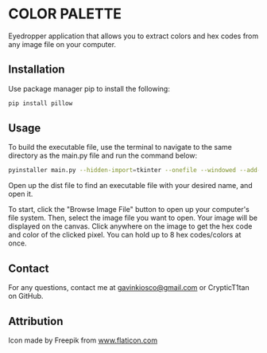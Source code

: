 # COLOR PALETTE

Eyedropper application that allows you to extract colors and hex codes from any image file on your computer.

## Installation
Use package manager pip to install the following:

```bash
pip install pillow
```

## Usage
To build the executable file, use the terminal to navigate to the same directory as the main.py file and run the command below:

```bash
pyinstaller main.py --hidden-import=tkinter --onefile --windowed --add-data "../assets:assets" --icon=../assets/palette.icns --name "<Desired Name of Executable>"
```

Open up the dist file to find an executable file with your desired name, and open it.

To start, click the "Browse Image File" button to open up your computer's file system. 
Then, select the image file you want to open. Your image will be displayed on the canvas.
Click anywhere on the image to get the hex code and color of the clicked pixel.
You can hold up to 8 hex codes/colors at once.

## Contact
For any questions, contact me at gavinkiosco@gmail.com or CrypticT1tan on GitHub.

## Attribution
Icon made by Freepik from www.flaticon.com